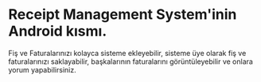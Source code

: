 # Receipt Management System'inin Android kısmı.
Fiş ve Faturalarınızı kolayca sisteme ekleyebilir, sisteme üye olarak fiş ve faturalarınızı saklayabilir, başkalarının faturalarını görüntüleyebilir ve onlara yorum yapabilirsiniz.

